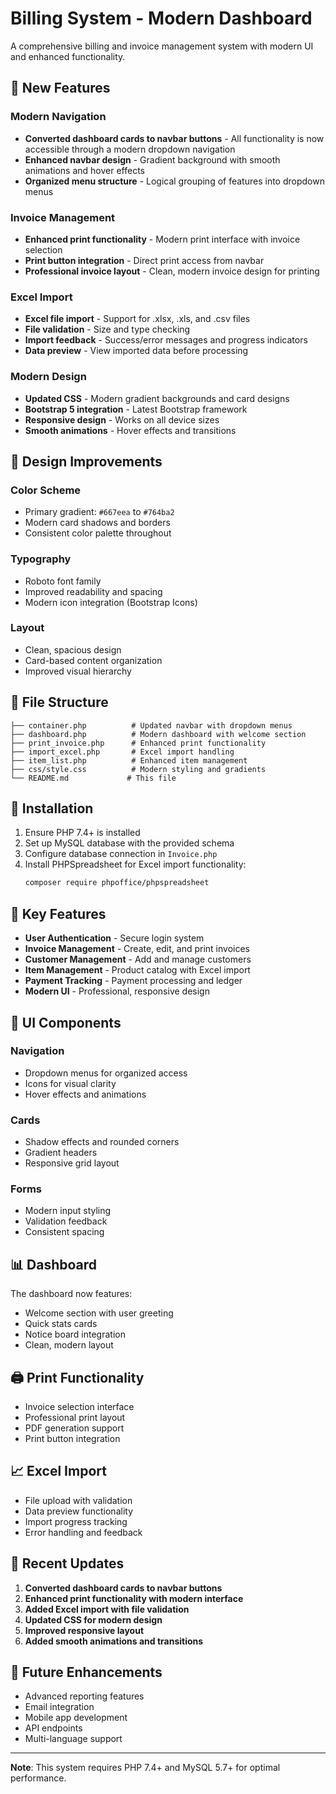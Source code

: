 # Billing System - Modern Dashboard

A comprehensive billing and invoice management system with modern UI and enhanced functionality.

## 🚀 New Features

### Modern Navigation
- **Converted dashboard cards to navbar buttons** - All functionality is now accessible through a modern dropdown navigation
- **Enhanced navbar design** - Gradient background with smooth animations and hover effects
- **Organized menu structure** - Logical grouping of features into dropdown menus

### Invoice Management
- **Enhanced print functionality** - Modern print interface with invoice selection
- **Print button integration** - Direct print access from navbar
- **Professional invoice layout** - Clean, modern invoice design for printing

### Excel Import
- **Excel file import** - Support for .xlsx, .xls, and .csv files
- **File validation** - Size and type checking
- **Import feedback** - Success/error messages and progress indicators
- **Data preview** - View imported data before processing

### Modern Design
- **Updated CSS** - Modern gradient backgrounds and card designs
- **Bootstrap 5 integration** - Latest Bootstrap framework
- **Responsive design** - Works on all device sizes
- **Smooth animations** - Hover effects and transitions

## 🎨 Design Improvements

### Color Scheme
- Primary gradient: `#667eea` to `#764ba2`
- Modern card shadows and borders
- Consistent color palette throughout

### Typography
- Roboto font family
- Improved readability and spacing
- Modern icon integration (Bootstrap Icons)

### Layout
- Clean, spacious design
- Card-based content organization
- Improved visual hierarchy

## 📁 File Structure

```
├── container.php          # Updated navbar with dropdown menus
├── dashboard.php          # Modern dashboard with welcome section
├── print_invoice.php      # Enhanced print functionality
├── import_excel.php       # Excel import handling
├── item_list.php          # Enhanced item management
├── css/style.css          # Modern styling and gradients
└── README.md             # This file
```

## 🔧 Installation

1. Ensure PHP 7.4+ is installed
2. Set up MySQL database with the provided schema
3. Configure database connection in `Invoice.php`
4. Install PHPSpreadsheet for Excel import functionality:
   ```bash
   composer require phpoffice/phpspreadsheet
   ```

## 🎯 Key Features

- **User Authentication** - Secure login system
- **Invoice Management** - Create, edit, and print invoices
- **Customer Management** - Add and manage customers
- **Item Management** - Product catalog with Excel import
- **Payment Tracking** - Payment processing and ledger
- **Modern UI** - Professional, responsive design

## 🎨 UI Components

### Navigation
- Dropdown menus for organized access
- Icons for visual clarity
- Hover effects and animations

### Cards
- Shadow effects and rounded corners
- Gradient headers
- Responsive grid layout

### Forms
- Modern input styling
- Validation feedback
- Consistent spacing

## 📊 Dashboard

The dashboard now features:
- Welcome section with user greeting
- Quick stats cards
- Notice board integration
- Clean, modern layout

## 🖨️ Print Functionality

- Invoice selection interface
- Professional print layout
- PDF generation support
- Print button integration

## 📈 Excel Import

- File upload with validation
- Data preview functionality
- Import progress tracking
- Error handling and feedback

## 🔄 Recent Updates

1. **Converted dashboard cards to navbar buttons**
2. **Enhanced print functionality with modern interface**
3. **Added Excel import with file validation**
4. **Updated CSS for modern design**
5. **Improved responsive layout**
6. **Added smooth animations and transitions**

## 🎯 Future Enhancements

- Advanced reporting features
- Email integration
- Mobile app development
- API endpoints
- Multi-language support

---

**Note**: This system requires PHP 7.4+ and MySQL 5.7+ for optimal performance.
